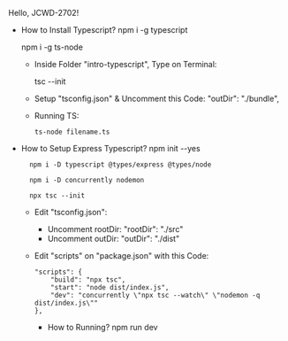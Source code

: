Hello, JCWD-2702!

+ How to Install Typescript?
    npm i -g typescript
    
    npm i -g ts-node

    - Inside Folder "intro-typescript", Type on Terminal:

        tsc --init
    
  - Setup "tsconfig.json" & Uncomment this Code: "outDir": "./bundle",
  - Running TS:
  
        ts-node filename.ts

+ How to Setup Express Typescript?
        npm init --yes

        npm i -D typescript @types/express @types/node

        npm i -D concurrently nodemon

        npx tsc --init
  
  - Edit "tsconfig.json":
      - Uncomment rootDir:  "rootDir": "./src"
      - Uncomment outDir:   "outDir": "./dist"
  - Edit "scripts" on "package.json" with this Code:
    
        "scripts": {
            "build": "npx tsc",
            "start": "node dist/index.js",
            "dev": "concurrently \"npx tsc --watch\" \"nodemon -q dist/index.js\""
        },

    - How to Running?
        npm run dev